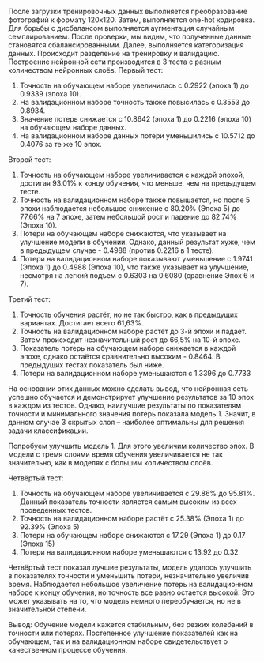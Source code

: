 После загрузки тренировочных данных выполняется преобразование фотографий к формату 120х120. Затем, выполняется one-hot кодировка. Для борьбы с дисбалансом выполняется аугментация случайным семплированием. После проверки, мы видим, что полученные данные становятся сбалансированными. Далее, выполняется категоризация данных. Происходит разделение на тренировку и валидацию.
Построение нейронной сети производится в 3 теста с разным количеством нейронных слоёв. 
Первый тест: 

1)	Точность на обучающем наборе увеличилась с 0.2922 (эпоха 1) до 0.9339 (эпоха 10).
2)	На валидационном наборе точность также повысилась с 0.3553 до 0.8934.
3)	Значение потерь снижается с 10.8642 (эпоха 1) до 0.2216 (эпоха 10) на обучающем наборе данных.
4)	На валидационном наборе данных потери уменьшились с 10.5712 до 0.4076 за те же 10 эпох.

Второй тест:
1)	Точность на обучающем наборе увеличивается с каждой эпохой, достигая 93.01% к концу обучения, что меньше, чем на предыдущем тесте.
2)	Точность на валидационном наборе также повышается, но после 5 эпохи наблюдается небольшое снижение с 80.20% (Эпоха 5) до 77.66% на 7 эпохе, затем небольшой рост и падение до 82.74% (Эпоха 10).
3)	Потери на обучающем наборе снижаются, что указывает на улучшение модели в обучении. Однако, данный результат хуже, чем в предыдущем случае - 0.4988 (против 0.2216 в 1 тесте).
4)	Потери на валидационном наборе показывают уменьшение с 1.9741 (Эпоха 1) до 0.4988 (Эпоха 10), что также указывает на улучшение, несмотря на легкий подъем с 0.6303 на 0.6080 (сравнение Эпох 6 и 7).

Третий тест:
1)	Точность обучения растёт, но не так быстро, как в предыдущих вариантах. Достигает всего 61,63%.
2)	Точность на валидационном наборе растёт до 3-й эпохи и падает. Затем происходит незначительный рост до 66,5% на 10-й эпохе.
3)	Показатель потерь на обучающем наборе снижается в каждой эпохе, однако остаётся сравнительно высоким - 0.8464. В предыдущих тестах показатель был ниже.
4)	Потери на валидационном наборе уменьшаются с 1.3396 до 0.7733

На основании этих данных можно сделать вывод, что нейронная сеть успешно обучается и демонстрирует улучшение результатов за 10 эпох в каждом из тестов. Однако, наилучшие результаты по показателям точности и минимального значения потерь показала модель 1. Значит, в данном случае 3 скрытых слоя – наиболее оптимальны для решения задачи классификации.

Попробуем улучшить модель 1. Для этого увеличим количество эпох. В модели с тремя слоями время обучения увеличивается не так значительно, как в моделях с большим количеством слоёв. 

Четвёртый тест:
1)	Точность на обучающем наборе увеличивается с 29.86% до 95.81%. Данный показатель точности является самым высоким из всех проведенных тестов.
2)	Точность на валидационном наборе растёт с 25.38% (Эпоха 1) до 92.39% (Эпоха 5)
3)	Потери на обучающем наборе снижаются с 17.29 (Эпоха 1) до 0.17 (Эпоха 15)
4)	Потери на валидационном наборе уменьшаются с 13.92 до 0.32

Четвёртый тест показал лучшие результаты, модель удалось улучшить в показателях точности и уменьшить потери, незначительно увеличив время. 
Наблюдается небольшое увеличение потерь на валидационном наборе к концу обучения, но точность все равно остается высокой. Это может указывать на то, что модель немного переобучается, но не в значительной степени.

Вывод: Обучение модели кажется стабильным, без резких колебаний в точности или потерях. Постепенное улучшение показателей как на обучающем, так и на валидационном наборе свидетельствует о качественном процессе обучения.

